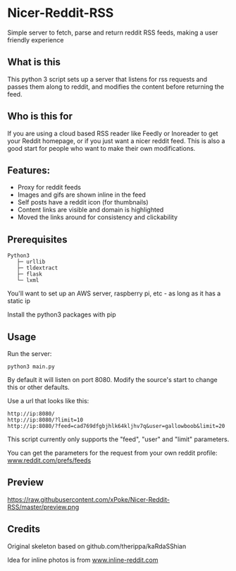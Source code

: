 # Nicer-Reddit-RSS
Simple server to fetch, parse and return reddit RSS feeds, making a user friendly experience

## What is this
This python 3 script sets up a server that listens for rss requests and passes them along to reddit, and modifies the content before returning the feed.

## Who is this for
If you are using a cloud based RSS reader like Feedly or Inoreader to get your Reddit homepage, or if you just want a nicer reddit feed. This is also a good start for people who want to make their own modifications.

## Features:
* Proxy for reddit feeds
* Images and gifs are shown inline in the feed
* Self posts have a reddit icon (for thumbnails)
* Content links are visible and domain is highlighted
* Moved the links around for consistency and clickability

## Prerequisites

    Python3
       ├─ urllib
       ├─ tldextract
       ├─ flask
       └─ lxml

You'll want to set up an AWS server, raspberry pi, etc - as long as it has a static ip

Install the python3 packages with pip

## Usage
Run the server:

    python3 main.py

By default it will listen on port 8080. Modify the source's start to change this or other defaults.

Use a url that looks like this:

    http://ip:8080/
    http://ip:8080/?limit=10
    http://ip:8080/?feed=cad769dfgbjhlk64kljhv7q&user=gallowboob&limit=20

This script currently only supports the "feed", "user" and "limit" parameters.

You can get the parameters for the request from your own reddit profile: www.reddit.com/prefs/feeds

## Preview
https://raw.githubusercontent.com/xPoke/Nicer-Reddit-RSS/master/preview.png

## Credits
Original skeleton based on github.com/therippa/kaRdaSShian

Idea for inline photos is from www.inline-reddit.com
